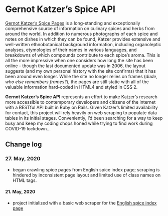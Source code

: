 # Gernot Katzer’s Spice API

[Gernot Katzer’s Spice Pages](http://gernot-katzers-spice-pages.com/engl/index.html) is a long-standing and exceptionally comprehensive source of information on culinary spices and herbs from around the world. In addition to numerous photographs of each spice and notes on dishes in which they can be found, Katzer provides
extensive and well-written ethnobotanical background information, including organoleptic analyses, etymologies of their names in various languages, and breakdowns of which compounds contribute to each spice’s aroma. This is all the more impressive when one considers how long the site has been online - though the last documented update was in 2006, the layout suggests (and my own personal history with the site confirms) that it has been around even longer. While the site no longer relies on frames (_dude, who else remembers frames?_), the pages are still static with all of the valuable information hard-coded in HTML4 and styled in CSS 2.

**Gernot Katzer’s Spice API** represents an effort to make Katzer’s research more accessible to contemporary developers and citizens of the internet with a RESTful API built in Ruby on Rails. Given Katzer’s limited availability for contact, this project will rely heavily on web scraping to populate data tables in its initial stages. Conveniently, I’d been searching for a way to keep busy and keep my coding chops honed while trying to find work during COVID-19 lockdown...

## Change log

### 27. May, 2020

- began crawling spice pages from English spice index page; scraping is hindered by inconsistent page layout and limited use of class names on HTML tags.

#### 21. May, 2020

- project initialized with a basic web scraper for the [English spice index page](http://gernot-katzers-spice-pages.com/engl/spice_small.html)
